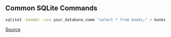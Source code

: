 ## Common SQLite Commands

```sh
sqlite3 -header -csv your_database_name "select * from books;" > books.csv
```

[Source](https://deeplearning.lipingyang.org/export-sqlite-database-to-a-csv-file-using-sqlite3-command-line-tool-ubuntu-16-04/)